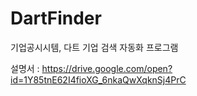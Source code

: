 # DartFinder
기업공시시템, 다트 기업 검색 자동화 프로그램 


설명서 : https://drive.google.com/open?id=1Y85tnE62I4fioXG_6nkaQwXqknSj4PrC
